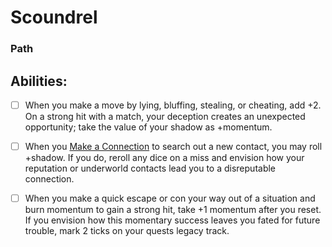 # Scoundrel
### Path


## Abilities:
- [ ] When you make a move by lying, bluffing, stealing, or cheating, add +2. On a strong hit with a match, your deception creates an unexpected opportunity; take the value of your shadow as +momentum.

- [ ] When you [Make a Connection](Make_a_Connection.md) to search out a new contact, you may roll +shadow. If you do, reroll any dice on a miss and envision how your reputation or underworld contacts lead you to a disreputable connection.

- [ ] When you make a quick escape or con your way out of a situation and burn momentum to gain a strong hit, take +1 momentum after you reset. If you envision how this momentary success leaves you fated for future trouble, mark 2 ticks on your quests legacy track.

